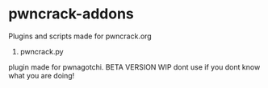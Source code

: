 # pwncrack-addons
Plugins and scripts made for pwncrack.org

1. pwncrack.py

plugin made for pwnagotchi. BETA VERSION WIP dont use if you dont know what you are doing!
